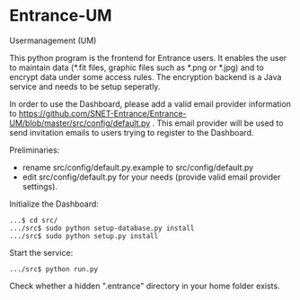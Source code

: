 # Entrance-UM
Usermanagement (UM)

This python program is the frontend for Entrance users. It enables the user to maintain data (*.fit files, graphic files such as *.png or *.jpg) and to encrypt data under some access rules. The encryption backend is a Java service and needs to be setup seperatly. 

In order to use the Dashboard, please add a valid email provider information to https://github.com/SNET-Entrance/Entrance-UM/blob/master/src/config/default.py . This email provider will be used to send invitation emails to users trying to register to the Dashboard.


Preliminaries:

- rename src/config/default.py.example to src/config/default.py 
- edit src/config/default.py for your needs (provide valid email provider settings).

Initialize the Dashboard:
 	
	...$ cd src/
	.../src$ sudo python setup-database.py install 
	.../src$ sudo python setup.py install
	
Start the service:
	
	.../src$ python run.py
	
Check whether a hidden ".entrance" directory in your home folder exists.


